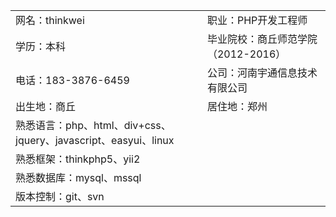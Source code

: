 <table>
<tr>
	<td>网名：thinkwei</td>             
	<td>职业：PHP开发工程师</td>
</tr>
<tr>
	<td>学历：本科</td>
	<td>毕业院校：商丘师范学院（2012-2016）</td>
</tr>
<tr>
	<td>电话：183-3876-6459</td>        
	<td>公司：河南宇通信息技术有限公司</td>  
</tr>
<tr>
	<td>出生地：商丘</td>               
	<td>居住地：郑州</td>  
</tr>
<tr>
	<td>熟悉语言：php、html、div+css、jquery、javascript、easyui、linux</td>
</tr>
<tr>
	<td>熟悉框架：thinkphp5、yii2</td>
</tr>
<tr>
	<td>熟悉数据库：mysql、mssql</td>
</tr>
<tr>
	<td>版本控制：git、svn</td>
</tr>
</table>
